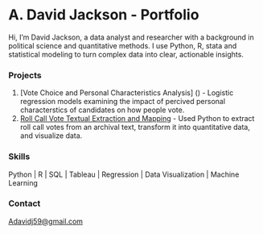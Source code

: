 # A. David Jackson - Portfolio
Hi, I’m David Jackson, a data analyst and researcher with a background in political science and quantitative methods. I use Python, R, stata and statistical modeling to turn complex data into clear, actionable insights.  

### Projects
1. [Vote Choice and Personal Characteristics Analysis] () - Logistic regression models examining the impact of percived personal characterstics of candidates on how people vote.
2. [Roll Call Vote Textual Extraction and Mapping]() - Used Python to extract roll call votes from an archival text, transform it into quantitative data, and visualize data.

### Skills
Python | R | SQL | Tableau | Regression | Data Visualization | Machine Learning

### Contact
Adavidj59@gmail.com
